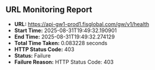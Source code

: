 ## URL Monitoring Report

- **URL:** https://api-gw1-prod1.fisglobal.com/gw/v1/health
- **Start Time:** 2025-08-31T19:49:32.190901
- **End Time:** 2025-08-31T19:49:32.274129
- **Total Time Taken:** 0.083228 seconds
- **HTTP Status Code:** 403
- **Status:** Failure
- **Failure Reason:** HTTP Status Code: 403
